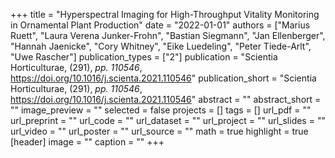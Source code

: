 +++
title = "Hyperspectral Imaging for High-Throughput Vitality Monitoring in Ornamental Plant Production"
date = "2022-01-01"
authors = ["Marius Ruett", "Laura Verena Junker-Frohn", "Bastian Siegmann", "Jan Ellenberger", "Hannah Jaenicke", "Cory Whitney", "Eike Luedeling", "Peter Tiede-Arlt", "Uwe Rascher"]
publication_types = ["2"]
publication = "Scientia Horticulturae, (291), _pp. 110546_, https://doi.org/10.1016/j.scienta.2021.110546"
publication_short = "Scientia Horticulturae, (291), _pp. 110546_, https://doi.org/10.1016/j.scienta.2021.110546"
abstract = ""
abstract_short = ""
image_preview = ""
selected = false
projects = []
tags = []
url_pdf = ""
url_preprint = ""
url_code = ""
url_dataset = ""
url_project = ""
url_slides = ""
url_video = ""
url_poster = ""
url_source = ""
math = true
highlight = true
[header]
image = ""
caption = ""
+++
